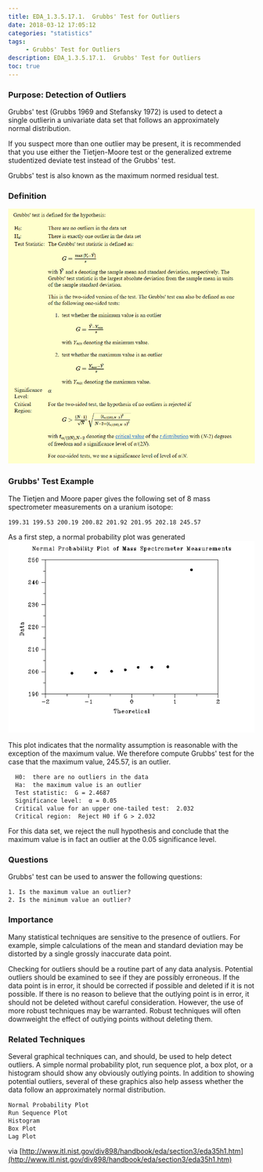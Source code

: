 ```yaml
---
title: EDA_1.3.5.17.1.  Grubbs' Test for Outliers
date: 2018-03-12 17:05:12
categories: "statistics"
tags:
     - Grubbs' Test for Outliers
description: EDA_1.3.5.17.1.  Grubbs' Test for Outliers
toc: true
---
```

### Purpose: Detection of Outliers
Grubbs' test (Grubbs 1969 and Stefansky 1972) is used to detect a single outlierin a univariate data set that follows an approximately normal distribution.

If you suspect more than one outlier may be present, it is recommended that you use either the Tietjen-Moore test or the generalized extreme studentized deviate test instead of the Grubbs' test.

Grubbs' test is also known as the maximum normed residual test.

### Definition

![](assets/EDA/eda35h1_1.png)

### Grubbs' Test Example
The Tietjen and Moore paper gives the following set of 8 mass spectrometer measurements on a uranium isotope:

	199.31 199.53 200.19 200.82 201.92 201.95 202.18 245.57

As a first step, a normal probability plot was generated
![](assets/EDA/grubb.gif)

This plot indicates that the normality assumption is reasonable with the exception of the maximum value. We therefore compute Grubbs' test for the case that the maximum value, 245.57, is an outlier.

      H0:  there are no outliers in the data
      Ha:  the maximum value is an outlier
      Test statistic:  G = 2.4687
      Significance level:  α = 0.05
      Critical value for an upper one-tailed test:  2.032          
      Critical region:  Reject H0 if G > 2.032    

For this data set, we reject the null hypothesis and conclude that the maximum value is in fact an outlier at the 0.05 significance level.

### Questions
Grubbs' test can be used to answer the following questions:

	1. Is the maximum value an outlier?
	2. Is the minimum value an outlier?

### Importance
Many statistical techniques are sensitive to the presence of outliers. For example, simple calculations of the mean and standard deviation may be distorted by a single grossly inaccurate data point.

Checking for outliers should be a routine part of any data analysis. Potential outliers should be examined to see if they are possibly erroneous. If the data point is in error, it should be corrected if possible and deleted if it is not possible. If there is no reason to believe that the outlying point is in error, it should not be deleted without careful consideration. However, the use of more robust techniques may be warranted. Robust techniques will often downweight the effect of outlying points without deleting them.

### Related Techniques
Several graphical techniques can, and should, be used to help detect outliers. A simple normal probability plot, run sequence plot, a box plot, or a histogram should show any obviously outlying points. In addition to showing potential outliers, several of these graphics also help assess whether the data follow an approximately normal distribution.

	Normal Probability Plot
	Run Sequence Plot
	Histogram
	Box Plot
	Lag Plot

via [http://www.itl.nist.gov/div898/handbook/eda/section3/eda35h1.htm](http://www.itl.nist.gov/div898/handbook/eda/section3/eda35h1.htm)
